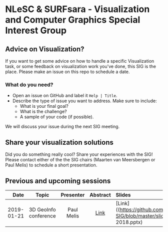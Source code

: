 # NLeSC & SURFsara - Visualization and Computer Graphics Special Interest Group

## Advice on Visualization?

If you want to get some advice on how to handle a specific Visualization task, or some feedback on visualization work you've done, this SIG is the place. Please make an issue on this repo to schedule a date.

### What do you need?

 - Open an issue on GitHub and label it `Help | Title`.
 - Describe the type of issue you want to address. Make sure to include:
    - What is your final goal?
    - What is the challenge?
    - A sample of your code (if possible).

We will discuss your issue during the next SIG meeting.

## Share your visualization solutions

Did you do something really cool? Share your experiences with the SIG! Please contact either of the the SIG chairs (Maarten van Meersbergen or Paul Melis) to schedule a short presentation.

## Previous and upcoming sessions

| Date       | Topic                                  | Presenter     | Abstract | Slides |
| ----------:|:--------------------------------------:|:-------------:|:--------:|:------ |
| 2019-01-21 | 3D GeoInfo conference                  | Paul Melis    | [Link](https://github.com/NLeSC/Visualization-SIG/blob/master/abstracts/20190121.md)     | [Link]((https://github.com/NLeSC/Visualization-SIG/blob/master/slides/3D GeoInfo 2018.pptx)   |

